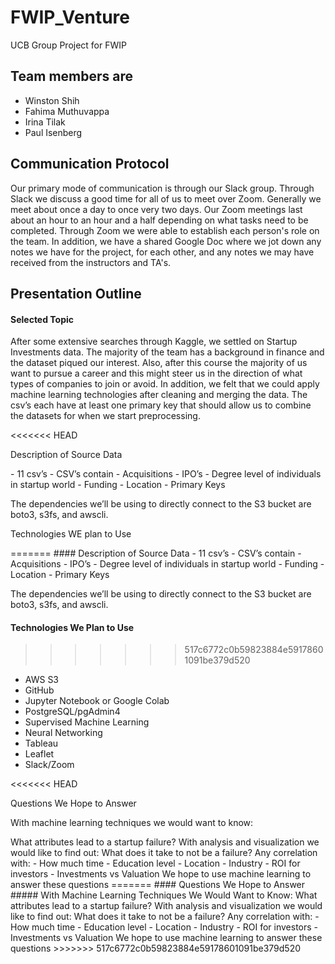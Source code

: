 # FWIP_Venture

UCB Group Project for FWIP

## Team members are
- Winston Shih
- Fahima Muthuvappa
- Irina Tilak
- Paul Isenberg

## Communication Protocol 

Our primary mode of communication is through our Slack group. Through Slack we discuss a good time for all of us to meet over Zoom. Generally we meet about once a day to once very two days. Our Zoom meetings last about an hour to an hour and a half depending on what tasks need to be completed. Through Zoom we were able to establish each person's role on the team. In addition, we have a shared Google Doc where we jot down any notes we have for the project, for each other, and any notes we may have received from the instructors and TA's.


## Presentation Outline

#### Selected Topic

After some extensive searches through Kaggle, we settled on Startup Investments data. The majority of the team has a background in finance and the dataset piqued our interest. Also, after this course the majority of us want to pursue a career and this might steer us in the direction of what types of companies to join or avoid. In addition, we felt that we could apply machine learning technologies after cleaning and merging the data. The csv’s each have at least one primary key that should allow us to combine the datasets for when we start preprocessing. 

<<<<<<< HEAD
<p>Description of Source Data</p>
- 11 csv’s
- CSV’s contain
- Acquisitions
- IPO’s
- Degree level of individuals in startup world
- Funding 
- Location
- Primary Keys

The dependencies we’ll be using to directly connect to the S3 bucket are boto3, s3fs, and awscli.

<p>Technologies WE plan to Use</p>
=======
#### Description of Source Data 
- 11 csv’s 
- CSV’s contain  
- Acquisitions  
- IPO’s  
- Degree level of individuals in startup world  
- Funding  
- Location  
- Primary Keys  

The dependencies we’ll be using to directly connect to the S3 bucket are boto3, s3fs, and awscli.

#### Technologies We Plan to Use
>>>>>>> 517c6772c0b59823884e59178601091be379d520
- AWS S3
- GitHub
- Jupyter Notebook or Google Colab
- PostgreSQL/pgAdmin4
- Supervised Machine Learning
- Neural Networking
- Tableau
- Leaflet
- Slack/Zoom

<<<<<<< HEAD
<p>Questions We Hope to Answer</p>
<p>With machine learning techniques we would want to know:</p>
<n>What attributes lead to a startup failure?</n>
<n>With analysis and visualization we would like to find out:</n>
<n>What does it take to not be a failure? Any correlation with:</n>
    - How much time
    - Education level
    - Location
    - Industry
    - ROI for investors
    - Investments vs Valuation
<n>We hope to use machine learning to answer these questions</n> 
=======
#### Questions We Hope to Answer
##### With Machine Learning Techniques We Would Want to Know:
<n>What attributes lead to a startup failure?</n>
<n>With analysis and visualization we would like to find out:</n>
<n>What does it take to not be a failure? Any correlation with:</n>
- How much time
- Education level
- Location
- Industry
- ROI for investors
- Investments vs Valuation
We hope to use machine learning to answer these questions
>>>>>>> 517c6772c0b59823884e59178601091be379d520
